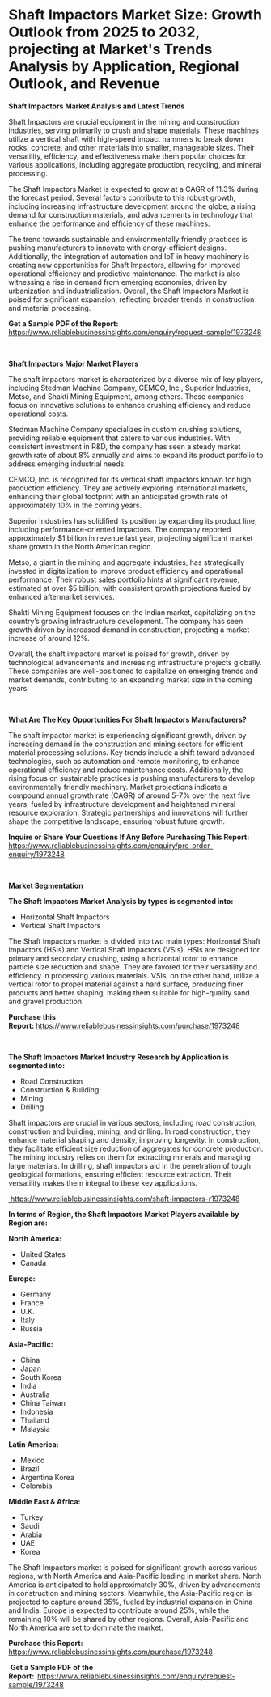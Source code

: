 <p><h1>Shaft Impactors Market Size: Growth Outlook from 2025 to 2032, projecting at Market's Trends Analysis by Application, Regional Outlook, and Revenue</h1></p><p><strong>Shaft Impactors Market Analysis and Latest Trends</strong></p>
<p><p>Shaft Impactors are crucial equipment in the mining and construction industries, serving primarily to crush and shape materials. These machines utilize a vertical shaft with high-speed impact hammers to break down rocks, concrete, and other materials into smaller, manageable sizes. Their versatility, efficiency, and effectiveness make them popular choices for various applications, including aggregate production, recycling, and mineral processing.</p><p>The Shaft Impactors Market is expected to grow at a CAGR of 11.3% during the forecast period. Several factors contribute to this robust growth, including increasing infrastructure development around the globe, a rising demand for construction materials, and advancements in technology that enhance the performance and efficiency of these machines. </p><p>The trend towards sustainable and environmentally friendly practices is pushing manufacturers to innovate with energy-efficient designs. Additionally, the integration of automation and IoT in heavy machinery is creating new opportunities for Shaft Impactors, allowing for improved operational efficiency and predictive maintenance. The market is also witnessing a rise in demand from emerging economies, driven by urbanization and industrialization. Overall, the Shaft Impactors Market is poised for significant expansion, reflecting broader trends in construction and material processing.</p></p>
<p><strong>Get a Sample PDF of the Report:&nbsp;</strong> <a href="https://www.reliablebusinessinsights.com/enquiry/request-sample/1973248?utm_campaign=2268&utm_medium=2&utm_source=Github&utm_content=ia&utm_term=12042025&utm_id=shaft-impactors">https://www.reliablebusinessinsights.com/enquiry/request-sample/1973248</a></p>
<p>&nbsp;</p>
<p><strong>Shaft Impactors Major Market Players</strong></p>
<p><p>The shaft impactors market is characterized by a diverse mix of key players, including Stedman Machine Company, CEMCO, Inc., Superior Industries, Metso, and Shakti Mining Equipment, among others. These companies focus on innovative solutions to enhance crushing efficiency and reduce operational costs.</p><p>Stedman Machine Company specializes in custom crushing solutions, providing reliable equipment that caters to various industries. With consistent investment in R&D, the company has seen a steady market growth rate of about 8% annually and aims to expand its product portfolio to address emerging industrial needs.</p><p>CEMCO, Inc. is recognized for its vertical shaft impactors known for high production efficiency. They are actively exploring international markets, enhancing their global footprint with an anticipated growth rate of approximately 10% in the coming years.</p><p>Superior Industries has solidified its position by expanding its product line, including performance-oriented impactors. The company reported approximately $1 billion in revenue last year, projecting significant market share growth in the North American region.</p><p>Metso, a giant in the mining and aggregate industries, has strategically invested in digitalization to improve product efficiency and operational performance. Their robust sales portfolio hints at significant revenue, estimated at over $5 billion, with consistent growth projections fueled by enhanced aftermarket services.</p><p>Shakti Mining Equipment focuses on the Indian market, capitalizing on the country’s growing infrastructure development. The company has seen growth driven by increased demand in construction, projecting a market increase of around 12%.</p><p>Overall, the shaft impactors market is poised for growth, driven by technological advancements and increasing infrastructure projects globally. These companies are well-positioned to capitalize on emerging trends and market demands, contributing to an expanding market size in the coming years.</p></p>
<p>&nbsp;</p>
<p><strong>What Are The Key Opportunities For Shaft Impactors Manufacturers?</strong></p>
<p><p>The shaft impactor market is experiencing significant growth, driven by increasing demand in the construction and mining sectors for efficient material processing solutions. Key trends include a shift toward advanced technologies, such as automation and remote monitoring, to enhance operational efficiency and reduce maintenance costs. Additionally, the rising focus on sustainable practices is pushing manufacturers to develop environmentally friendly machinery. Market projections indicate a compound annual growth rate (CAGR) of around 5-7% over the next five years, fueled by infrastructure development and heightened mineral resource exploration. Strategic partnerships and innovations will further shape the competitive landscape, ensuring robust future growth.</p></p>
<p><strong>Inquire or Share Your Questions If Any Before Purchasing This Report:</strong> <a href="https://www.reliablebusinessinsights.com/enquiry/pre-order-enquiry/1973248?utm_campaign=2268&utm_medium=2&utm_source=Github&utm_content=ia&utm_term=12042025&utm_id=shaft-impactors">https://www.reliablebusinessinsights.com/enquiry/pre-order-enquiry/1973248</a></p>
<p>&nbsp;</p>
<p><strong>Market Segmentation</strong></p>
<p><strong>The Shaft Impactors Market Analysis by types is segmented into:</strong></p>
<p><ul><li>Horizontal Shaft Impactors</li><li>Vertical Shaft Impactors</li></ul></p>
<p><p>The Shaft Impactors market is divided into two main types: Horizontal Shaft Impactors (HSIs) and Vertical Shaft Impactors (VSIs). HSIs are designed for primary and secondary crushing, using a horizontal rotor to enhance particle size reduction and shape. They are favored for their versatility and efficiency in processing various materials. VSIs, on the other hand, utilize a vertical rotor to propel material against a hard surface, producing finer products and better shaping, making them suitable for high-quality sand and gravel production.</p></p>
<p><strong>Purchase this Report:&nbsp;</strong><a href="https://www.reliablebusinessinsights.com/purchase/1973248?utm_campaign=2268&utm_medium=2&utm_source=Github&utm_content=ia&utm_term=12042025&utm_id=shaft-impactors">https://www.reliablebusinessinsights.com/purchase/1973248</a></p>
<p>&nbsp;</p>
<p><strong>The Shaft Impactors Market Industry Research by Application is segmented into:</strong></p>
<p><ul><li>Road Construction</li><li>Construction & Building</li><li>Mining</li><li>Drilling</li></ul></p>
<p><p>Shaft impactors are crucial in various sectors, including road construction, construction and building, mining, and drilling. In road construction, they enhance material shaping and density, improving longevity. In construction, they facilitate efficient size reduction of aggregates for concrete production. The mining industry relies on them for extracting minerals and managing large materials. In drilling, shaft impactors aid in the penetration of tough geological formations, ensuring efficient resource extraction. Their versatility makes them integral to these key applications.</p></p>
<p><a href="https://www.reliablebusinessinsights.com/shaft-impactors-r1973248?utm_campaign=2268&utm_medium=2&utm_source=Github&utm_content=ia&utm_term=12042025&utm_id=shaft-impactors">&nbsp;https://www.reliablebusinessinsights.com/shaft-impactors-r1973248</a></p>
<p><strong>In terms of Region, the Shaft Impactors Market Players available by Region are:</strong></p>
<p>
    <p> <strong> North America: </strong>
        <ul>
            <li>United States</li>
            <li>Canada</li>
        </ul>
        </p> 
    <p> <strong> Europe: </strong>
        <ul>
            <li>Germany</li>
            <li>France</li>
            <li>U.K.</li>
            <li>Italy</li>
            <li>Russia</li>
        </ul>
        </p> 
    <p> <strong> Asia-Pacific: </strong>
        <ul>
            <li>China</li>
            <li>Japan</li>
            <li>South Korea</li>
            <li>India</li>
            <li>Australia</li>
            <li>China Taiwan</li>
            <li>Indonesia</li>
            <li>Thailand</li>
            <li>Malaysia</li>
        </ul>
        </p> 
    <p> <strong> Latin America: </strong>
        <ul>
            <li>Mexico</li>
            <li>Brazil</li>
            <li>Argentina Korea</li>
            <li>Colombia</li>
        </ul>
        </p> 
    <p> <strong> Middle East & Africa: </strong>
        <ul>
            <li>Turkey</li>
            <li>Saudi</li>
            <li>Arabia</li>
            <li>UAE</li>
            <li>Korea</li>
        </ul>
    </p>
    </p>
<p><p>The Shaft Impactors market is poised for significant growth across various regions, with North America and Asia-Pacific leading in market share. North America is anticipated to hold approximately 30%, driven by advancements in construction and mining sectors. Meanwhile, the Asia-Pacific region is projected to capture around 35%, fueled by industrial expansion in China and India. Europe is expected to contribute around 25%, while the remaining 10% will be shared by other regions. Overall, Asia-Pacific and North America are set to dominate the market.</p></p>
<p><strong>Purchase this Report: </strong><a href="https://www.reliablebusinessinsights.com/purchase/1973248?utm_campaign=2268&utm_medium=2&utm_source=Github&utm_content=ia&utm_term=12042025&utm_id=shaft-impactors">https://www.reliablebusinessinsights.com/purchase/1973248</a></p>
<p>&nbsp;<strong>Get a Sample PDF of the Report:&nbsp;&nbsp;</strong><a href="https://www.reliablebusinessinsights.com/enquiry/request-sample/1973248?utm_campaign=2268&utm_medium=2&utm_source=Github&utm_content=ia&utm_term=12042025&utm_id=shaft-impactors">https://www.reliablebusinessinsights.com/enquiry/request-sample/1973248</a></p>
<p><strong></strong></p>
<p><p></p><p></p><p></p></p>